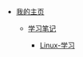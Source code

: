 * [我的主页](./docs/README) 

  * [学习笔记](./docs/StudyNotes/README)

    * [Linux-学习](./docs/StudyNotes/Linux-Learning/README)


